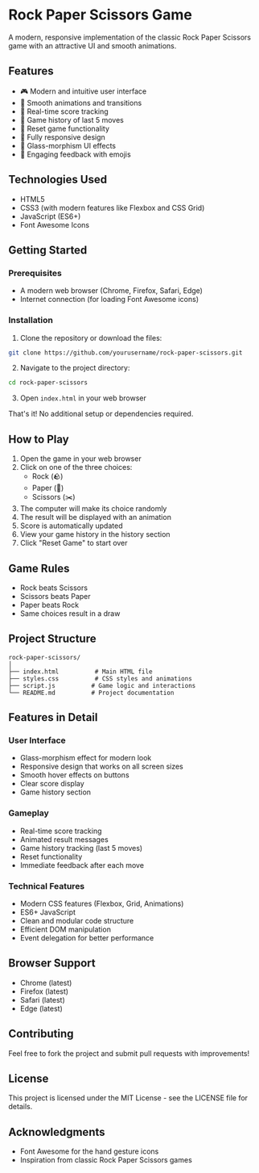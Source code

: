 # Rock Paper Scissors Game

A modern, responsive implementation of the classic Rock Paper Scissors game with an attractive UI and smooth animations.



## Features

- 🎮 Modern and intuitive user interface
- 💫 Smooth animations and transitions
- 🎯 Real-time score tracking
- 📜 Game history of last 5 moves
- 🔄 Reset game functionality
- 📱 Fully responsive design
- 🎨 Glass-morphism UI effects
- 🎉 Engaging feedback with emojis

## Technologies Used

- HTML5
- CSS3 (with modern features like Flexbox and CSS Grid)
- JavaScript (ES6+)
- Font Awesome Icons

## Getting Started

### Prerequisites

- A modern web browser (Chrome, Firefox, Safari, Edge)
- Internet connection (for loading Font Awesome icons)

### Installation

1. Clone the repository or download the files:
```bash
git clone https://github.com/yourusername/rock-paper-scissors.git
```

2. Navigate to the project directory:
```bash
cd rock-paper-scissors
```

3. Open `index.html` in your web browser

That's it! No additional setup or dependencies required.

## How to Play

1. Open the game in your web browser
2. Click on one of the three choices:
   - Rock (🪨)
   - Paper (📄)
   - Scissors (✂️)
3. The computer will make its choice randomly
4. The result will be displayed with an animation
5. Score is automatically updated
6. View your game history in the history section
7. Click "Reset Game" to start over

## Game Rules

- Rock beats Scissors
- Scissors beats Paper
- Paper beats Rock
- Same choices result in a draw

## Project Structure

```
rock-paper-scissors/
│
├── index.html          # Main HTML file
├── styles.css          # CSS styles and animations
├── script.js          # Game logic and interactions
└── README.md          # Project documentation
```

## Features in Detail

### User Interface
- Glass-morphism effect for modern look
- Responsive design that works on all screen sizes
- Smooth hover effects on buttons
- Clear score display
- Game history section

### Gameplay
- Real-time score tracking
- Animated result messages
- Game history tracking (last 5 moves)
- Reset functionality
- Immediate feedback after each move

### Technical Features
- Modern CSS features (Flexbox, Grid, Animations)
- ES6+ JavaScript
- Clean and modular code structure
- Efficient DOM manipulation
- Event delegation for better performance

## Browser Support

- Chrome (latest)
- Firefox (latest)
- Safari (latest)
- Edge (latest)

## Contributing

Feel free to fork the project and submit pull requests with improvements!

## License

This project is licensed under the MIT License - see the LICENSE file for details.

## Acknowledgments

- Font Awesome for the hand gesture icons
- Inspiration from classic Rock Paper Scissors games 
